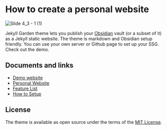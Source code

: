 # How to create a personal website
![Slide 4_3 - 1 (1)](https://user-images.githubusercontent.com/1788677/169704768-65c32d93-7884-47fa-b98c-bc8329acc6a7.png)


Jekyll Garden theme lets you publish your [Obsidian](https://obsidian.md/) vault (or a subset of it) as a Jekyll static website. The theme is markdown and Obsidian setup friendly. You can use your own server or Github page to set up your SSG. Check out the demo.


## Documents and links
-  [Demo website](https://jekyll-garden.github.io/)
-  [Personal Website](https://hiran.in/)
-  [Feature List](https://jekyll-garden.github.io/post/features)
-  [How to Setup](https://jekyll-garden.github.io/post/how-to)

## License

The theme is available as open source under the terms of the [MIT License](http://opensource.org/licenses/MIT).
